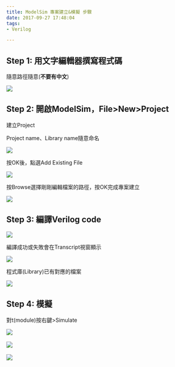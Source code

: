 ```yaml
---
title: ModelSim 專案建立&模擬 步驟
date: 2017-09-27 17:48:04
tags:
- Verilog

---
```


## Step 1: 用文字編輯器撰寫程式碼

隨意路徑隨意(**不要有中文**)

![](https://i.imgur.com/0QXYbTk.png)
<!-- more -->
## Step 2: 開啟ModelSim，File>New>Project

建立Project

Project name、Library name隨意命名

![](https://i.imgur.com/HROB4C1.png)

按OK後，點選Add Existing File

![](https://i.imgur.com/HNtZ6gX.png/)

按Browse選擇剛剛編輯檔案的路徑，按OK完成專案建立

![](https://i.imgur.com/OSdihUf.png)

## Step 3: 編譯Verilog code

![](https://i.imgur.com/Ur5iJip.png)

編譯成功或失敗會在Transcript視窗顯示

![](https://i.imgur.com/BSduccD.png)


程式庫(Library)已有對應的檔案

![](https://i.imgur.com/kPGUYSW.png)


## Step 4: 模擬

對t(module)按右鍵>Simulate

![](https://i.imgur.com/UqrBmuk.png)
<br> <br>
![](https://i.imgur.com/9ZXWXDl.png)
<br> <br>
![](https://i.imgur.com/xl9VsDI.png)